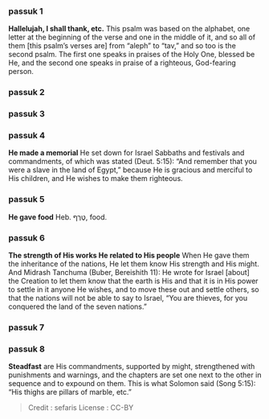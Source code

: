 
### passuk 1
<b>Hallelujah, I shall thank, etc.</b> This psalm was based on the alphabet, one letter at the beginning of the verse and one in the middle of it, and so all of them [this psalm’s verses are] from “aleph” to “tav,” and so too is the second psalm. The first one speaks in praises of the Holy One, blessed be He, and the second one speaks in praise of a righteous, God-fearing person.

### passuk 2

### passuk 3

### passuk 4
<b>He made a memorial</b> He set down for Israel Sabbaths and festivals and commandments, of which was stated (Deut. 5:15): “And remember that you were a slave in the land of Egypt,” because He is gracious and merciful to His children, and He wishes to make them righteous.

### passuk 5
<b>He gave food</b> Heb. טֶרֶף, food.

### passuk 6
<b>The strength of His works He related to His people</b> When He gave them the inheritance of the nations, He let them know His strength and His might. And Midrash Tanchuma (Buber, Bereishith 11): He wrote for Israel [about] the Creation to let them know that the earth is His and that it is in His power to settle in it anyone He wishes, and to move these out and settle others, so that the nations will not be able to say to Israel, “You are thieves, for you conquered the land of the seven nations.”

### passuk 7

### passuk 8
<b>Steadfast</b> are His commandments, supported by might, strengthened with punishments and warnings, and the chapters are set one next to the other in sequence and to expound on them. This is what Solomon said (Song 5:15): “His thighs are pillars of marble, etc.”

>Credit : sefaris
>License : CC-BY